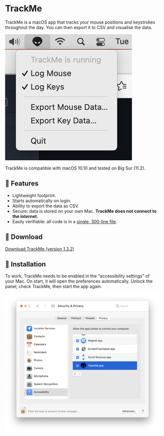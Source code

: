 # TrackMe

TrackMe is a macOS app that tracks your mouse positions and keystrokes throughout the day. You can then export it to CSV and visualise the data.

![TrackMe screenshot](https://raw.githubusercontent.com/fdb/TrackMe/master/.github/screenshot.png)

TrackMe is compatible with macOS 10.10 and tested on Big Sur (11.2).

## 🚀 Features

* Lightweight footprint.
* Starts automatically on login.
* Ability to export the data as CSV.
* Secure: data is stored on your own Mac. **TrackMe does not connect to the internet.**
* Easily verifiable: all code is in a [single, 300-line file](https://github.com/fdb/TrackMe/blob/master/TrackMe/TMAppDelegate.m).

## 💾 Download

[Download TrackMe (version 1.3.2)](https://github.com/fdb/TrackMe/releases/download/v1.3.2/TrackMe-1.3.2.zip)

## 🤖 Installation

To work, TrackMe needs to be enabled in the "accessibility settings" of your Mac. On start, it will open the preferences automatically. Unlock the panel, check TrackMe, then start the app again.

![Enable TrackMe in the accessibility panel](https://raw.githubusercontent.com/fdb/TrackMe/master/.github/accessiblity-panel.png)
